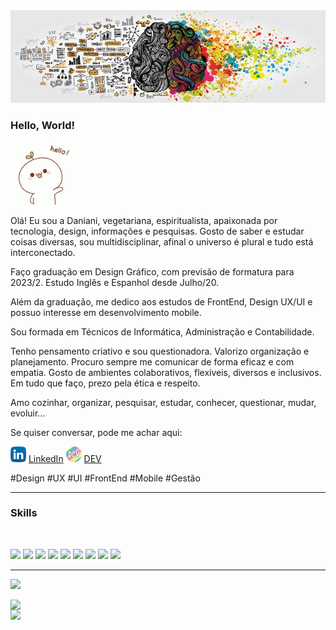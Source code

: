 
<img src="./images/capa.jpg">

### Hello, World! </h2>
<img src="./images/hello.gif" width="100">

Olá! Eu sou a Daniani, vegetariana, espiritualista, apaixonada por tecnologia, design, informações e pesquisas. Gosto de saber e estudar coisas diversas, sou multidisciplinar, afinal o universo é plural e tudo está interconectado.

Faço graduação em Design Gráfico, com previsão de formatura para 2023/2. Estudo Inglês e Espanhol desde Julho/20. 

Além da graduação, me dedico aos estudos de FrontEnd, Design UX/UI e possuo interesse em desenvolvimento mobile.

Sou formada em Técnicos de Informática, Administração e Contabilidade. 

Tenho pensamento criativo e sou questionadora. Valorizo organização e planejamento. 
Procuro sempre me comunicar de forma eficaz e com empatia. Gosto de ambientes colaborativos, flexíveis, diversos e inclusivos. 
Em tudo que faço, prezo pela ética e respeito. 

Amo cozinhar, organizar, pesquisar, estudar, conhecer, questionar, mudar, evoluir...

Se quiser conversar, pode me achar aqui:

<a href="https://www.linkedin.com/in/danianith"><img src="./images/linkedin.png" width="25"></img></a> [LinkedIn](https://www.linkedin.com/in/danianith) <a href="https://https://dev.to/danianith"><img src="./images/devto.png" width="25"></img></a> [DEV](https://dev.to/danianith)<br>

#Design #UX #UI #FrontEnd #Mobile #Gestão

---

### Skills
<br>

<img src="https://shields.braskam.com/v1/shields?name=ubuntu&format=circle&size=large"></img> <img src="https://shields.braskam.com/v1/shields?name=linux&format=circle&size=large"></img> <img src="https://shields.braskam.com/v1/shields?name=git&format=circle&size=large"></img> <img src="https://shields.braskam.com/v1/shields?name=github&format=circle&size=large"> <img src="https://shields.braskam.com/v1/shields?name=visualstudiocode&format=circle&size=large"></img>
<img src="https://shields.braskam.com/v1/shields?name=html5&format=circle&size=large"></img> <img src="https://shields.braskam.com/v1/shields?name=css3&format=circle&size=large"></img> <img src="https://shields.braskam.com/v1/shields?name=javascript&format=circle&size=large"></img> <img src="https://shields.braskam.com/v1/shields?name=java&format=circle&size=large"></img> <br>

---

![](https://komarev.com/ghpvc/?username=danianith&color=blueviolet)

<img width="300px" align="left" src="https://github-readme-stats.vercel.app/api/top-langs/?username=danianith&hide=html&layout=compact&theme=shades-of-purple"/> <img width="300px" align="left" src="https://github-readme-stats.vercel.app/api?username=danianith&theme=shades-of-purple"/>
